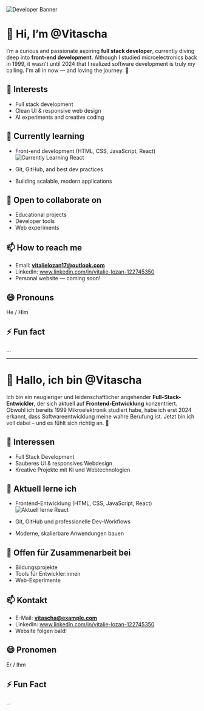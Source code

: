 ![Developer Banner](https://img.shields.io/badge/Developer%20Journey-%E2%9C%94%20Progress-green)

# 👋 Hi, I’m @Vitascha

I’m a curious and passionate aspiring **full stack developer**, currently diving deep into **front-end development**. Although I studied microelectronics back in 1999, it wasn't until 2024 that I realized software development is truly my calling. I'm all in now — and loving the journey. 🚀

## 👀 Interests
- Full stack development
- Clean UI & responsive web design
- AI experiments and creative coding

## 🌱 Currently learning
- Front-end development (HTML, CSS, JavaScript, React) 
  ![Currently Learning React](https://img.shields.io/badge/Learning-React-blue)

- Git, GitHub, and best dev practices
- Building scalable, modern applications

## 🤝 Open to collaborate on
- Educational projects
- Developer tools
- Web experiments

## 📫 How to reach me
- Email: **vitalielozan17@outlook.com**
- LinkedIn: www.linkedin.com/in/vitalie-lozan-122745350
- Personal website — coming soon!

## 😄 Pronouns
He / Him

## ⚡ Fun fact
...

---

# 👋 Hallo, ich bin @Vitascha

Ich bin ein neugieriger und leidenschaftlicher angehender **Full-Stack-Entwickler**, der sich aktuell auf **Frontend-Entwicklung** konzentriert. Obwohl ich bereits 1999 Mikroelektronik studiert habe, habe ich erst 2024 erkannt, dass Softwareentwicklung meine wahre Berufung ist. Jetzt bin ich voll dabei – und es fühlt sich richtig an. 🚀

## 👀 Interessen
- Full Stack Development
- Sauberes UI & responsives Webdesign
- Kreative Projekte mit KI und Webtechnologien

## 🌱 Aktuell lerne ich
- Frontend-Entwicklung (HTML, CSS, JavaScript, React)
  ![Aktuell lerne React](https://img.shields.io/badge/Lernen-React-blue)

- Git, GitHub und professionelle Dev-Workflows
- Moderne, skalierbare Anwendungen bauen

## 🤝 Offen für Zusammenarbeit bei
- Bildungsprojekte
- Tools für Entwickler:innen
- Web-Experimente

## 📫 Kontakt
- E-Mail: **vitascha@example.com**
- LinkedIn: www.linkedin.com/in/vitalie-lozan-122745350
- Website folgen bald!

## 😄 Pronomen
Er / Ihm

## ⚡ Fun Fact
...
